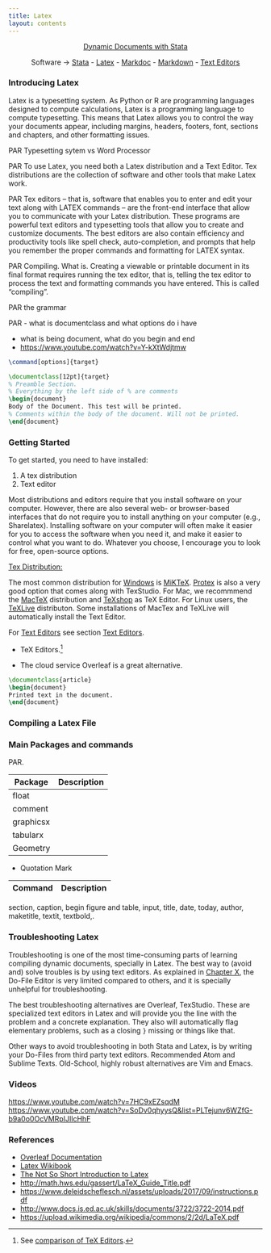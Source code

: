 ```yaml
---
title: Latex
layout: contents
---
```


<a name="Contents"></a>
<p style="text-align: center;">
<a href="https://crenteriam.github.io/training/dynamic-documents/dynamicdocs-stata/">Dynamic Documents with Stata</a>
</p>
<p style="text-align: center;">
Software &rarr; <a href="#">Stata</a> - <a href="#">Latex</a> - <a href="#">Markdoc</a> - <a href="#">Markdown</a> - <a href="#">Text Editors</a>
</p>

### Introducing Latex

Latex is a typesetting system. As Python or R are programming languages designed to compute calculations, Latex is a programming language to compute typesetting. This means that Latex allows you to control the way your documents appear, including margins, headers, footers, font, sections and chapters, and other formatting issues.

PAR Typesetting sytem vs Word Processor

PAR To use Latex, you need both a Latex distribution and a Text Editor. Tex distributions are the collection of software and other tools that make Latex work.

PAR Tex editors – that is, software that enables you to enter and edit your text along with LATEX commands – are the front-end interface that allow you to communicate with your Latex distribution. These programs are powerful text editors and typesetting tools that allow you to create and customize documents. The best editors are also contain efficiency and productivity tools like spell check, auto-completion, and prompts that help you remember the proper commands and formatting for LATEX syntax.

PAR Compiling. What is. Creating a viewable or printable document in its final format requires running the tex editor, that is, telling the tex editor to process the text and formatting commands you have entered. This is called “compiling”.

PAR the grammar

PAR - what is documentclass and what options do i have
- what is being document, what do you begin and end
- https://www.youtube.com/watch?v=Y-kXtWdjtmw

```latex
\command[options]{target}
```

```latex
\documentclass[12pt]{target}
% Preamble Section.
% Everything by the left side of % are comments
\begin{document}
Body of the Document. This test will be printed.
% Comments within the body of the document. Will not be printed.
\end{document}
```

### Getting Started

To get started, you need to have installed:

1. A tex distribution
2. Text editor

Most distributions and editors require that you install software on your computer. However, there are also several web- or browser-based interfaces that do not require you to install anything on your computer (e.g., Sharelatex). Installing software on your computer will often make it easier for you to access the software when you need it, and make it easier to control
what you want to do. Whatever you choose, I encourage you to look for free, open-source options.

<u>Tex Distribution:</u>

The most common distribution for <u>Windows</u> is [MiKTeX](https://miktex.org/). [Protex](http://www.tug.org/protext/) is also a very good option that comes along with TexStudio. For Mac, we recommmend the [MacTeX](http://tug.org/mactex/) distribution and [TeXshop](https://pages.uoregon.edu/koch/texshop/) as TeX Editor. For Linux users, the [TeXLive](https://www.tug.org/texlive/) distributon. Some installations of MacTex and TeXLive will automatically install the Text Editor.

For <u>Text Editors</u> see section [Text Editors]().
- TeX Editors.[^1]

- The cloud service Overleaf is a great alternative.

```latex
\documentclass{article}
\begin{document}
Printed text in the document.
\end{document}
```

### Compiling a Latex File

### Main Packages and commands

PAR.

| Package      | Description       |
| ---          | ---               |
| float        |                   |
| comment      |                   |
| graphicsx    |                   |
| tabularx     |                   |
| Geometry     |                   |

- Quotation Mark

| Command      | Description       |
| ---          | ---               |
section, caption, begin figure and table, input, title, date, today, author, maketitle,
textit, textbold,.

### Troubleshooting Latex

Troubleshooting is one of the most time-consuming parts of learning compiling dynamic documents, specially in Latex. The best way to (avoid and) solve troubles is by using text editors. As explained in [Chapter X](), the Do-File Editor is very limited compared to others, and it is specially unhelpful for troubleshooting.

The best troubleshooting alternatives are Overleaf, TexStudio. These are specialized text editors in Latex and will provide you the line with the problem and a concrete explanation. They also will automatically flag elementary problems, such as a closing `}` missing or things like that.

Other ways to avoid troubleshooting in both Stata and Latex, is by writing your Do-Files from third party text editors. Recommended Atom and Sublime Texts. Old-School, highly robust alternatives are Vim and Emacs.


### Videos
https://www.youtube.com/watch?v=7HC9xEZsqdM
https://www.youtube.com/watch?v=SoDv0qhyysQ&list=PLTejunv6WZfG-b9a0o0OcVMRpIJIlcHhF

### References
- [Overleaf Documentation](https://www.overleaf.com/learn)
- [Latex Wikibook](https://en.wikibooks.org/wiki/LaTeX)
- [The Not So Short Introduction to Latex](http://mirrors.rit.edu/CTAN/info/lshort/english/lshort-letter.pdf)
- http://math.hws.edu/gassert/LaTeX_Guide_Title.pdf
- https://www.deleidscheflesch.nl/assets/uploads/2017/09/instructions.pdf
- http://www.docs.is.ed.ac.uk/skills/documents/3722/3722-2014.pdf
- https://upload.wikimedia.org/wikipedia/commons/2/2d/LaTeX.pdf

[^1]: See [comparison of TeX Editors](https://en.wikipedia.org/wiki/Comparison_of_TeX_editors).
